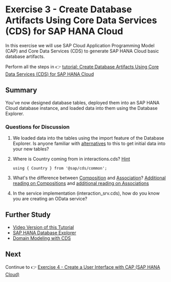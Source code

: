# Exercise 3 - Create Database Artifacts Using Core Data Services (CDS) for SAP HANA Cloud

In this exercise we will use SAP Cloud Application Programming Model (CAP) and Core Data Services (CDS) to generate SAP HANA Cloud basic database artifacts.

Perform all the steps in 👉 [tutorial: Create Database Artifacts Using Core Data Services (CDS) for SAP HANA Cloud](https://developers.sap.com/tutorials/hana-cloud-cap-create-database-cds.html)

## Summary

You've now designed database tables, deployed them into an SAP HANA Cloud database instance, and loaded data into them using the Database Explorer.

### Questions for Discussion

1. We loaded data into the tables using the import feature of the Database Explorer. Is anyone familiar with [alternatives](https://cap.cloud.sap/docs/guides/databases#providing-initial-data) to this to get initial data into your new tables?

1. Where is Country coming from in interactions.cds? [Hint](https://cap.cloud.sap/docs/guides/reuse-and-compose)

   ```cds
   using { Country } from '@sap/cds/common';
   ```

1. What's the difference between [Composition](https://cap.cloud.sap/docs/guides/domain-modeling#_5-add-compositions) and [Association](https://cap.cloud.sap/docs/guides/domain-modeling#associations)? [Additional reading on Compositions](https://cap.cloud.sap/docs/cds/cdl#compositions) and [additional reading on Associations](https://cap.cloud.sap/docs/cds/cdl#associations)

1. In the service implementation (interaction_srv.cds), how do you know you are creating an OData service?

## Further Study

* [Video Version of this Tutorial](https://youtu.be/hlHY7eBriRA)
* [SAP HANA Database Explorer](https://help.sap.com/docs/HANA_CLOUD/a2cea64fa3ac4f90a52405d07600047b/7fa981c8f1b44196b243faeb4afb5793.html?locale=en-US)
* [Domain Modeling with CDS](https://cap.cloud.sap/docs/guides/domain-modeling)

## Next

Continue to 👉 [Exercise 4 - Create a User Interface with CAP (SAP HANA Cloud)](../ex4/README.md)
